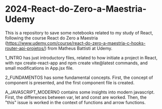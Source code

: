 # 2024-React-do-Zero-a-Maestria-Udemy
This is a repository to save some notebooks related to my study of React, following the course React do Zero a Maestria (https://www.udemy.com/course/react-do-zero-a-maestria-c-hooks-router-api-projetos/) from Matheus Battisti at Udemy.

1_INTRO has just introductory files, related to how initiate a project in React, with npx create-react-app and npm create vite@latest commands, and small modifications in App.jsx file.

2_FUNDAMENTOS has some fundamental concepts. First, the concept of component is presented, and the first component file is created.

A_JAVASCRIPT_MODERNO contains some insights into modern javascript. First, the differences between var, let and const are worked. Then, the "this" issue is worked in the context of functions and arrow functions.
